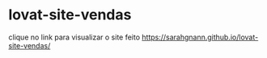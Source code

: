 # lovat-site-vendas

clique no link para visualizar o site feito
https://sarahgnann.github.io/lovat-site-vendas/

